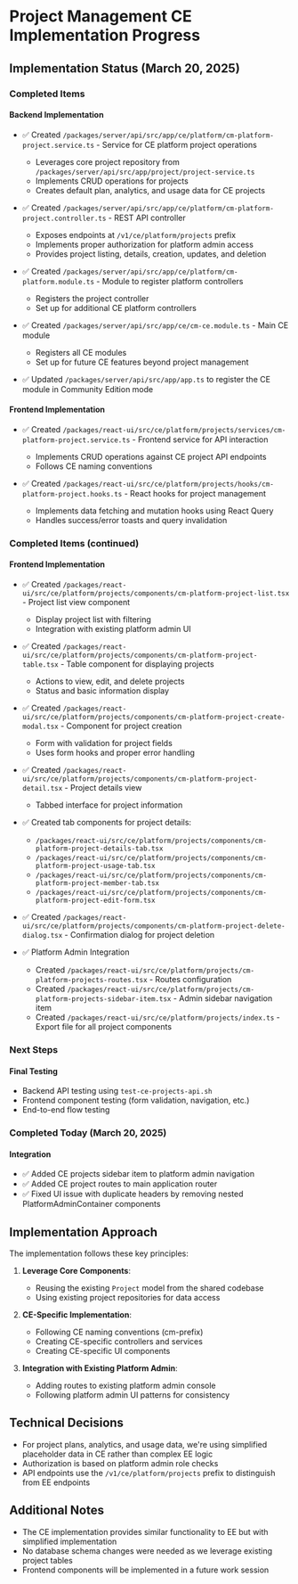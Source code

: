 # Project Management CE Implementation Progress

## Implementation Status (March 20, 2025)

### Completed Items

#### Backend Implementation
- ✅ Created `/packages/server/api/src/app/ce/platform/cm-platform-project.service.ts` - Service for CE platform project operations
  - Leverages core project repository from `/packages/server/api/src/app/project/project-service.ts`
  - Implements CRUD operations for projects
  - Creates default plan, analytics, and usage data for CE projects

- ✅ Created `/packages/server/api/src/app/ce/platform/cm-platform-project.controller.ts` - REST API controller
  - Exposes endpoints at `/v1/ce/platform/projects` prefix
  - Implements proper authorization for platform admin access
  - Provides project listing, details, creation, updates, and deletion

- ✅ Created `/packages/server/api/src/app/ce/platform/cm-platform.module.ts` - Module to register platform controllers
  - Registers the project controller
  - Set up for additional CE platform controllers

- ✅ Created `/packages/server/api/src/app/ce/cm-ce.module.ts` - Main CE module
  - Registers all CE modules
  - Set up for future CE features beyond project management

- ✅ Updated `/packages/server/api/src/app/app.ts` to register the CE module in Community Edition mode

#### Frontend Implementation
- ✅ Created `/packages/react-ui/src/ce/platform/projects/services/cm-platform-project.service.ts` - Frontend service for API interaction
  - Implements CRUD operations against CE project API endpoints
  - Follows CE naming conventions

- ✅ Created `/packages/react-ui/src/ce/platform/projects/hooks/cm-platform-project.hooks.ts` - React hooks for project management
  - Implements data fetching and mutation hooks using React Query
  - Handles success/error toasts and query invalidation

### Completed Items (continued)

#### Frontend Implementation
- ✅ Created `/packages/react-ui/src/ce/platform/projects/components/cm-platform-project-list.tsx` - Project list view component
  - Display project list with filtering
  - Integration with existing platform admin UI

- ✅ Created `/packages/react-ui/src/ce/platform/projects/components/cm-platform-project-table.tsx` - Table component for displaying projects
  - Actions to view, edit, and delete projects
  - Status and basic information display

- ✅ Created `/packages/react-ui/src/ce/platform/projects/components/cm-platform-project-create-modal.tsx` - Component for project creation
  - Form with validation for project fields
  - Uses form hooks and proper error handling

- ✅ Created `/packages/react-ui/src/ce/platform/projects/components/cm-platform-project-detail.tsx` - Project details view
  - Tabbed interface for project information

- ✅ Created tab components for project details:
  - `/packages/react-ui/src/ce/platform/projects/components/cm-platform-project-details-tab.tsx`
  - `/packages/react-ui/src/ce/platform/projects/components/cm-platform-project-usage-tab.tsx`
  - `/packages/react-ui/src/ce/platform/projects/components/cm-platform-project-member-tab.tsx`
  - `/packages/react-ui/src/ce/platform/projects/components/cm-platform-project-edit-form.tsx`

- ✅ Created `/packages/react-ui/src/ce/platform/projects/components/cm-platform-project-delete-dialog.tsx` - Confirmation dialog for project deletion

- ✅ Platform Admin Integration
  - Created `/packages/react-ui/src/ce/platform/projects/cm-platform-projects-routes.tsx` - Routes configuration
  - Created `/packages/react-ui/src/ce/platform/projects/cm-platform-projects-sidebar-item.tsx` - Admin sidebar navigation item
  - Created `/packages/react-ui/src/ce/platform/projects/index.ts` - Export file for all project components

### Next Steps

#### Final Testing
- Backend API testing using `test-ce-projects-api.sh`
- Frontend component testing (form validation, navigation, etc.)
- End-to-end flow testing

### Completed Today (March 20, 2025)

#### Integration
- ✅ Added CE projects sidebar item to platform admin navigation
- ✅ Added CE project routes to main application router
- ✅ Fixed UI issue with duplicate headers by removing nested PlatformAdminContainer components

## Implementation Approach

The implementation follows these key principles:

1. **Leverage Core Components**: 
   - Reusing the existing `Project` model from the shared codebase
   - Using existing project repositories for data access

2. **CE-Specific Implementation**: 
   - Following CE naming conventions (cm-prefix)
   - Creating CE-specific controllers and services
   - Creating CE-specific UI components

3. **Integration with Existing Platform Admin**: 
   - Adding routes to existing platform admin console
   - Following platform admin UI patterns for consistency

## Technical Decisions

- For project plans, analytics, and usage data, we're using simplified placeholder data in CE rather than complex EE logic
- Authorization is based on platform admin role checks
- API endpoints use the `/v1/ce/platform/projects` prefix to distinguish from EE endpoints

## Additional Notes

- The CE implementation provides similar functionality to EE but with simplified implementation
- No database schema changes were needed as we leverage existing project tables
- Frontend components will be implemented in a future work session
